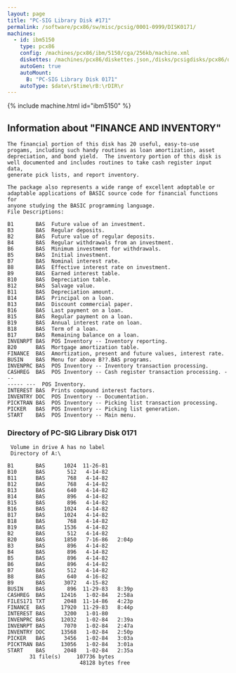 ```yaml
---
layout: page
title: "PC-SIG Library Disk #171"
permalink: /software/pcx86/sw/misc/pcsig/0001-0999/DISK0171/
machines:
  - id: ibm5150
    type: pcx86
    config: /machines/pcx86/ibm/5150/cga/256kb/machine.xml
    diskettes: /machines/pcx86/diskettes.json,/disks/pcsigdisks/pcx86/diskettes.json
    autoGen: true
    autoMount:
      B: "PC-SIG Library Disk 0171"
    autoType: $date\r$time\rB:\rDIR\r
---
```


{% include machine.html id="ibm5150" %}

## Information about "FINANCE AND INVENTORY"

    The financial portion of this disk has 20 useful, easy-to-use
    progams, including such handy routines as loan amortization, asset
    depreciation, and bond yield.  The inventory portion of this disk is
    well documented and includes routines to take cash register input data,
    generate pick lists, and report inventory.
    
    The package also represents a wide range of excellent adoptable or
    adaptable applications of BASIC source code for financial functions for
    anyone studying the BASIC programming language.
    File Descriptions:
    
    B1       BAS  Future value of an investment.
    B3       BAS  Regular deposits.
    B2       BAS  Future value of regular deposits.
    B4       BAS  Regular withdrawals from an investment.
    B6       BAS  Minimum investment for withdrawals.
    B5       BAS  Initial investment.
    B7       BAS  Nominal interest rate.
    B8       BAS  Effective interest rate on investment.
    B9       BAS  Earned interest table.
    B10      BAS  Depreciation table.
    B12      BAS  Salvage value.
    B11      BAS  Depreciation amount.
    B14      BAS  Principal on a loan.
    B13      BAS  Discount commercial paper.
    B16      BAS  Last payment on a loan.
    B15      BAS  Regular payment on a loan.
    B19      BAS  Annual interest rate on loan.
    B18      BAS  Term of a loan.
    B17      BAS  Remaining balance on a loan.
    INVENRPT BAS  POS Inventory -- Inventory reporting.
    B20      BAS  Mortgage amortization table.
    FINANCE  BAS  Amortization, present and future values, interest rate.
    BUSIN    BAS  Menu for above B??.BAS programs.
    INVENPRC BAS  POS Inventory -- Inventory transaction processing.
    CASHREG  BAS  POS Inventory -- Cash register transaction processing. ---
    ----- ---  POS Inventory.
    INTEREST BAS  Prints compound interest factors.
    INVENTRY DOC  POS Inventory -- Documentation.
    PICKTRAN BAS  POS Inventory -- Picking list transaction processing.
    PICKER   BAS  POS Inventory -- Picking list generation.
    START    BAS  POS Inventory -- Main menu.

### Directory of PC-SIG Library Disk 0171

     Volume in drive A has no label
     Directory of A:\

    B1       BAS      1024  11-26-81
    B10      BAS       512   4-14-82
    B11      BAS       768   4-14-82
    B12      BAS       768   4-14-82
    B13      BAS       640   4-14-82
    B14      BAS       896   4-14-82
    B15      BAS       896   4-14-82
    B16      BAS      1024   4-14-82
    B17      BAS      1024   4-14-82
    B18      BAS       768   4-14-82
    B19      BAS      1536   4-14-82
    B2       BAS       512   4-14-82
    B20      BAS      1850   7-16-86   2:04p
    B3       BAS       896   4-14-82
    B4       BAS       896   4-14-82
    B5       BAS       896   4-14-82
    B6       BAS       896   4-14-82
    B7       BAS       512   4-14-82
    B8       BAS       640   4-16-82
    B9       BAS      3072   4-15-82
    BUSIN    BAS       896  11-29-83   8:39p
    CASHREG  BAS     12416   1-02-84   2:58a
    FILES171 TXT      2048  11-14-86   4:23p
    FINANCE  BAS     17920  11-29-83   8:44p
    INTEREST BAS      3200   1-01-80
    INVENPRC BAS     12032   1-02-84   2:39a
    INVENRPT BAS      7070   1-02-84   2:47a
    INVENTRY DOC     13568   1-02-84   2:50p
    PICKER   BAS      3456   1-02-84   3:03a
    PICKTRAN BAS     13056   1-02-84   3:01a
    START    BAS      2048   1-02-84   2:35a
           31 file(s)     107736 bytes
                           48128 bytes free
